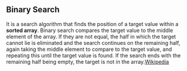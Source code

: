 ## Binary Search

It is a search algorithm that finds the position of a target value within a **sorted array**. Binary search compares the target value to the middle element of the array. If they are not equal, the half in which the target cannot lie is eliminated and the search continues on the remaining half, again taking the middle element to compare to the target value, and repeating this until the target value is found. If the search ends with the remaining half being empty, the target is not in the array.[Wikipedia](https://en.wikipedia.org/wiki/Binary_search_algorithm)
